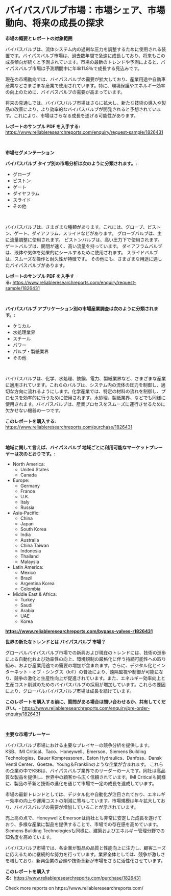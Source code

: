 <p><h1>バイパスバルブ市場：市場シェア、市場動向、将来の成長の探求</h1></p><p><strong>市場の概要とレポートの対象範囲</strong></p>
<p><p>バイパスバルブは、流体システム内の過剰な圧力を調整するために使用される装置です。バイパスバルブ市場は、過去数年間で急速に成長しており、将来もこの成長傾向が続くと予測されています。市場の最新のトレンドや予測によると、バイパスバルブ市場は予測期間中に年率11.8％で成長する見込みです。</p><p>現在の市場動向では、バイパスバルブの需要が拡大しており、産業用途や自動車産業などさまざまな産業で使用されています。特に、環境保護やエネルギー効率の向上のために、バイパスバルブの需要が高まっています。</p><p>将来の見通しでは、バイパスバルブ市場はさらに拡大し、新たな技術の導入や製品の改善により、より効率的なバイパスバルブが開発されると予想されています。これにより、市場はさらなる成長を遂げる可能性があります。</p></p>
<p><strong>レポートのサンプル PDF を入手する:</strong> <a href="https://www.reliableresearchreports.com/enquiry/request-sample/1826431">https://www.reliableresearchreports.com/enquiry/request-sample/1826431</a></p>
<p>&nbsp;</p>
<p><strong>市場セグメンテーション</strong></p>
<p><strong>バイパスバルブ タイプ別の市場分析は次のように分類されます。:</strong></p>
<p><ul><li>グローブ</li><li>ピストン</li><li>ゲート</li><li>ダイヤフラム</li><li>スライド</li><li>その他</li></ul></p>
<p>&nbsp;</p>
<p><p>バイパスバルブは、さまざまな種類があります。これには、グローブ、ピストン、ゲート、ダイアフラム、スライドなどがあります。 グローブバルブは、主に流量調整に使用されます。 ピストンバルブは、高い圧力下で使用されます。 ゲートバルブは、開閉が速く、高い流量を持っています。 ダイアフラムバルブは、液体や気体を効果的にシールするために使用されます。 スライドバルブは、スムーズな操作と耐久性が特徴です。 その他にも、さまざまな用途に適したバイパスバルブがあります。</p></p>
<p><strong>レポートのサンプル PDF を入手する:</strong>&nbsp;<a href="https://www.reliableresearchreports.com/enquiry/request-sample/1826431">https://www.reliableresearchreports.com/enquiry/request-sample/1826431</a></p>
<p>&nbsp;</p>
<p><strong> バイパスバルブ アプリケーション別の市場産業調査は次のように分類されます。:</strong></p>
<p><ul><li>ケミカル</li><li>水処理業界</li><li>スチール</li><li>パワー</li><li>パルプ・製紙業界</li><li>その他</li></ul></p>
<p>&nbsp;</p>
<p><p>バイパスバルブは、化学、水処理、鉄鋼、電力、製紙業界など、さまざまな産業に適用されています。これらのバルブは、システム内の流体の圧力を制御し、適切な方向に流れるようにします。化学産業では、特定の材料の流れを制御し、プロセスを効率的に行うために使用されます。水処理、製紙業界、などでも同様に使用されます。バイパスバルブは、産業プロセスをスムーズに運行させるために欠かせない機器の一つです。</p></p>
<p><strong>このレポートを購入する:</strong>&nbsp; <a href="https://www.reliableresearchreports.com/purchase/1826431">https://www.reliableresearchreports.com/purchase/1826431</a></p>
<p>&nbsp;</p>
<p><strong>地域に関して言えば、バイパスバルブ 地域ごとに利用可能なマーケットプレーヤーは次のとおりです。:</strong></p>
<p><ul>
    <li>
        North America:
        <ul>
            <li>United States</li>
            <li>Canada</li>
        </ul>
    </li>
    <li>
        Europe:
        <ul>
            <li>Germany</li>
            <li>France</li>
            <li>U.K.</li>
            <li>Italy</li>
            <li>Russia</li>
        </ul>
    </li>
    <li>
        Asia-Pacific:
        <ul>
            <li>China</li>
            <li>Japan</li>
            <li>South Korea</li>
            <li>India</li>
            <li>Australia</li>
            <li>China Taiwan</li>
            <li>Indonesia</li>
            <li>Thailand</li>
            <li>Malaysia</li>
        </ul>
    </li>
    <li>
        Latin America:
        <ul>
            <li>Mexico</li>
            <li>Brazil</li>
            <li>Argentina Korea</li>
            <li>Colombia</li>
        </ul>
    </li>
    <li>
        Middle East & Africa:
        <ul>
            <li>Turkey</li>
            <li>Saudi</li>
            <li>Arabia</li>
            <li>UAE</li>
            <li>Korea</li>
        </ul>
    </li>
    </ul></p>
<p><strong><a href="https://www.reliableresearchreports.com/bypass-valves-r1826431">https://www.reliableresearchreports.com/bypass-valves-r1826431</a></strong>&nbsp;</p>
<p><strong>世界の新たなトレンドとは バイパスバルブ 市場？</strong></p>
<p><p>グローバルバイパスバルブ市場での新興および現在のトレンドには、技術の進歩による自動化および効率性の向上、環境規制の厳格化に伴う持続可能性への取り組み、および産業用途での需要の増加が含まれます。さらに、デジタル化とインターネット・オブ・シングス（IoT）の普及により、遠隔監視や制御が可能になり、競争の激化と生産性向上が促進されています。また、エネルギー効率向上と生産コスト削減のためのバイパスバルブの採用が増加しています。これらの要因により、グローバルバイパスバルブ市場は成長を続けています。</p></p>
<p><strong>このレポートを購入する前に、質問がある場合は問い合わせるか、共有してください。</strong>- <a href="https://www.reliableresearchreports.com/enquiry/pre-order-enquiry/1826431">https://www.reliableresearchreports.com/enquiry/pre-order-enquiry/1826431</a></p>
<p>&nbsp;</p>
<p><strong>主要な市場プレーヤー</strong></p>
<p><p>バイパスバルブ市場における主要なプレイヤーの競争分析を提供します。 KSB、IMI Critical、Taco、Honeywell、Emerson、Siemens Building Technologies、Bauer Kompressoren、Eaton Hydraulics、Danfoss、Dansk Ventil Center、Goetze、Young＆Franklinのような企業が含まれます。 これらの企業の中でKSBは、バイパスバルブ業界でのリーダーの一人です。同社は高品質な製品を提供し、世界中の顧客から広く信頼されています。IMI Criticalも同様に、製品の革新と技術の進化を通じて市場で一定の成長を達成しています。</p><p>市場の最新トレンドとしては、デジタル化や自動化が注目されており、エネルギー効率の向上や運用コストの削減に寄与しています。市場規模は年々拡大しており、バイパスバルブの需要が増加していることが示されています。</p><p>売上高の点で、HoneywellとEmersonは両社とも非常に安定した成長を遂げており、多様な産業に製品を提供することで、市場での存在感を高めています。Siemens Building Technologiesも同様に、建築およびエネルギー管理分野での知名度を高めています。</p><p>バイパスバルブ市場では、各企業が製品の品質と性能向上に注力し、顧客ニーズに応えるために継続的な努力を行っています。業界全体としては、競争が激しさを増しており、新興企業の台頭や技術革新が市場をさらに活性化させています。</p></p>
<p><strong>このレポートを購入する:</strong>&nbsp;&nbsp;<a href="https://www.reliableresearchreports.com/purchase/1826431">https://www.reliableresearchreports.com/purchase/1826431</a></p>
<p>Check more reports on https://www.reliableresearchreports.com/</p>